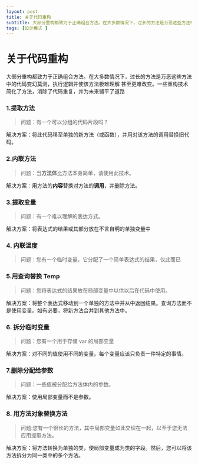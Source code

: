 ```yaml
---
layout: post
title: 关于代码重构
subtitle: 大部分重构都致力于正确组合方法。在大多数情况下，过长的方法是万恶这些方法中的代码变幻莫测，执行逻辑并使该方法极难理解 甚至更难改变。一些重构技术简化了方法，消除了代码重复，并为未来铺平了道路
tags: [设计模式 ]
---
```


# 关于代码重构

大部分重构都致力于正确组合方法。在大多数情况下，过长的方法是万恶这些方法中的代码变幻莫测，执行逻辑并使该方法极难理解 甚至更难改变。一些重构技术简化了方法，消除了代码重复，并为未来铺平了道路

### 1.提取方法

> 问题：有一个可以分组的代码片段吗？

解决方案：将此代码移至单独的新方法（或函数），并用对该方法的调用替换旧代码。

### 2.内联方法

> 问题：当**方法体**比方法本身简单，请使用此技术。

解决方案：用方法的**内容**替换对方法的**调用**，并删除方法。

### 3.提取变量

> 问题：有一个难以理解的表达方式。

解决方案：将表达式的结果或其部分放在不言自明的单独变量中

### 4. 内联温度

> 问题：您有一个临时变量，它分配了一个简单表达式的结果，仅此而已

### 5.用查询替换 Temp

> 问题：您将表达式的结果放在局部变量中以供以后在代码中使用。

解决方案：将整个表达式移动到一个单独的方法中并从中返回结果。查询方法而不是使用变量。如有必要，将新方法合并到其他方法中。

### 6. 拆分临时变量

> 问题：您有一个用于存储 var 的局部变量

解决方案：对不同的值使用不同的变量。每个变量应该只负责一件特定的事情。

### 7.删除分配给参数

> 问题：一些值被分配给方法体内的参数。

解决方案：使用局部变量而不是参数。

### 8. 用方法对象替换方法

> 问题:您有一个很长的方法，其中局部变量如此交织在一起，以至于您无法应用提取方法。

解决方案：将方法转换为单独的类，使局部变量成为类的字段。然后，您可以将该方法拆分为同一类中的多个方法。

